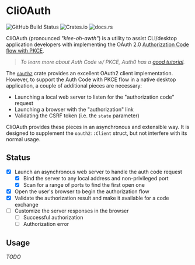 # CliOAuth

![GitHub Build Status](https://img.shields.io/github/actions/workflow/status/riversoforion/clio-auth/build-and-test.yaml?style=for-the-badge&logo=github)
![Crates.io](https://img.shields.io/crates/l/clio-auth?style=for-the-badge&logo=rust&color=gold)
![docs.rs](https://img.shields.io/docsrs/clio-auth?style=for-the-badge&logo=docsdotrs&link=https%3A%2F%2Fdocs.rs%2Fclio-auth)


CliOAuth (pronounced _"klee-oh-awth"_) is a utility to assist CLI/desktop application developers with implementing the
OAuth 2.0 [Authorization Code flow with PKCE][1].

> _To learn more about Auth Code w/ PKCE, Auth0 has a [good tutorial][2]._

The [`oauth2`][3] crate provides an excellent OAuth2 client implementation. However, to support the Auth Code with PKCE
flow in a native desktop application, a couple of additional pieces are necessary:

- Launching a local web server to listen for the "authorization code" request
- Launching a browser with the "authorization" link
- Validating the CSRF token (i.e. the `state` parameter)

CliOAuth provides these pieces in an asynchronous and extensible way. It is designed to supplement the `oauth2::Client`
struct, but not interfere with its normal usage.

## Status

- [x] Launch an asynchronous web server to handle the auth code request
  - [x] Bind the server to any local address and non-privileged port
  - [x] Scan for a range of ports to find the first open one
- [x] Open the user's browser to begin the authorization flow
- [x] Validate the authorization result and make it available for a code exchange
- [ ] Customize the server responses in the browser
  - [ ] Successful authorization
  - [ ] Authorization error

[1]: https://www.rfc-editor.org/rfc/rfc7636
[2]: https://auth0.com/docs/get-started/authentication-and-authorization-flow/authorization-code-flow-with-proof-key-for-code-exchange-pkce
[3]: https://crates.io/crates/oauth2

## Usage

_TODO_
